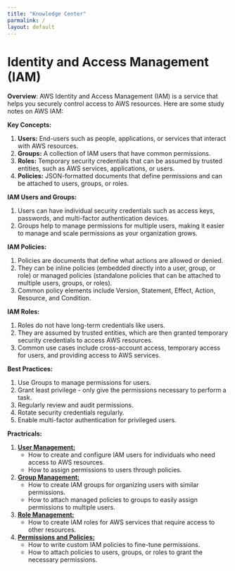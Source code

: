 ```yaml
---
title: "Knowledge Center"
parmalink: /
layout: default
---
```


# Identity and Access Management (IAM)

**Overview**:
AWS Identity and Access Management (IAM) is a service that helps you securely control access to AWS resources. Here are some study notes on AWS IAM:

**Key Concepts:**
1. **Users:** End-users such as people, applications, or services that interact with AWS resources.
2. **Groups:** A collection of IAM users that have common permissions.
3. **Roles:** Temporary security credentials that can be assumed by trusted entities, such as AWS services, applications, or users.
4. **Policies:** JSON-formatted documents that define permissions and can be attached to users, groups, or roles.

**IAM Users and Groups:**
1. Users can have individual security credentials such as access keys, passwords, and multi-factor authentication devices.
2. Groups help to manage permissions for multiple users, making it easier to manage and scale permissions as your organization grows.

**IAM Policies:**
1. Policies are documents that define what actions are allowed or denied.
2. They can be inline policies (embedded directly into a user, group, or role) or managed policies (standalone policies that can be attached to multiple users, groups, or roles).
3. Common policy elements include Version, Statement, Effect, Action, Resource, and Condition.

**IAM Roles:**
1. Roles do not have long-term credentials like users.
2. They are assumed by trusted entities, which are then granted temporary security credentials to access AWS resources.
3. Common use cases include cross-account access, temporary access for users, and providing access to AWS services.

**Best Practices:**
1. Use Groups to manage permissions for users.
2. Grant least privilege - only give the permissions necessary to perform a task.
3. Regularly review and audit permissions.
4. Rotate security credentials regularly.
5. Enable multi-factor authentication for privileged users.

**Practricals:**
1. [**User Management:**](./1.user_management.md)
   - How to create and configure IAM users for individuals who need access to AWS resources.
   - How to assign permissions to users through policies.
2. [**Group Management:**](./2.group_management.md)
   - How to create IAM groups for organizing users with similar permissions.
   - How to attach managed policies to groups to easily assign permissions to multiple users.
3. [**Role Management:**](./3.roles_management.md)
   - How to create IAM roles for AWS services that require access to other resources.
4. [**Permissions and Policies:**](./4.permissions_and_policy.md)
   - How to write custom IAM policies to fine-tune permissions.
   - How to attach policies to users, groups, or roles to grant the necessary permissions.
